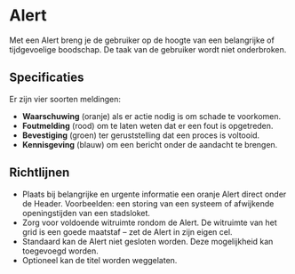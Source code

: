 # Alert

Met een Alert breng je de gebruiker op de hoogte van een belangrijke of tijdgevoelige boodschap.
De taak van de gebruiker wordt niet onderbroken.

## Specificaties

Er zijn vier soorten meldingen:

- **Waarschuwing** (oranje) als er actie nodig is om schade te voorkomen.
- **Foutmelding** (rood) om te laten weten dat er een fout is opgetreden.
- **Bevestiging** (groen) ter geruststelling dat een proces is voltooid.
- **Kennisgeving** (blauw) om een bericht onder de aandacht te brengen.

## Richtlijnen

- Plaats bij belangrijke en urgente informatie een oranje Alert direct onder de Header.
  Voorbeelden: een storing van een systeem of afwijkende openingstijden van een stadsloket.
- Zorg voor voldoende witruimte rondom de Alert.
  De witruimte van het grid is een goede maatstaf – zet de Alert in zijn eigen cel.
- Standaard kan de Alert niet gesloten worden.
  Deze mogelijkheid kan toegevoegd worden.
- Optioneel kan de titel worden weggelaten.
